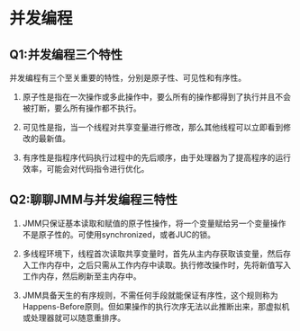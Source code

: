 # 并发编程

## Q1:并发编程三个特性

并发编程有三个至关重要的特性，分别是原子性、可见性和有序性。

1. 原子性是指在一次操作或多此操作中，要么所有的操作都得到了执行并且不会被打断，要么所有操作都不执行。

2. 可见性是指，当一个线程对共享变量进行修改，那么其他线程可以立即看到修改的最新值。

3. 有序性是指程序代码执行过程中的先后顺序，由于处理器为了提高程序的运行效率，可能会对代码指令进行优化。

   

## Q2:聊聊JMM与并发编程三特性

1. JMM只保证基本读取和赋值的原子性操作，将一个变量赋给另一个变量操作不是原子性的。可使用synchronized，或者JUC的锁。
2. 多线程环境下，线程首次读取共享变量时，首先从主内存获取该变量，然后存入工作内存中，之后只需从工作内存中读取。执行修改操作时，先将新值写入工作内存，然后刷新至主内存中。

3. JMM具备天生的有序规则，不需任何手段就能保证有序性，这个规则称为Happens-Before原则。但如果操作的执行次序无法以此推断出来，那虚拟机或处理器就可以随意重排序。